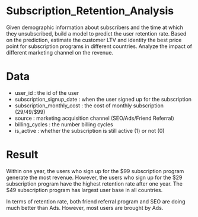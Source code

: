 # Subscription_Retention_Analysis

Given demographic information about subscribers and the time at which they unsubscribed, build a model to predict the user retention rate. Based on the prediction, estimate the customer LTV and identity the best price point for subscription programs in different countries. Analyze the impact of different marketing channel on the revenue.

# Data 
- user_id : the id of the user
- subscription_signup_date : when the user signed up for the subscription
- subscription_monthly_cost : the cost of monthly subscription ($29/$49/$99)
- source : marketing acquisition channel (SEO/Ads/Friend Referral)
- billing_cycles : the number billing cycles 
- is_active : whether the subscription is still active (1) or not (0)
# Result 
Within one year, the users who sign up for the $99 subscription program generate the most revenue. However, the users who sign up for the $29 subscription program have the highest retention rate after one year. The $49 subscription program has largest user base in all countries.

In terms of retention rate, both friend referral program and SEO are doing much better than Ads. However, most users are brought by Ads. 



